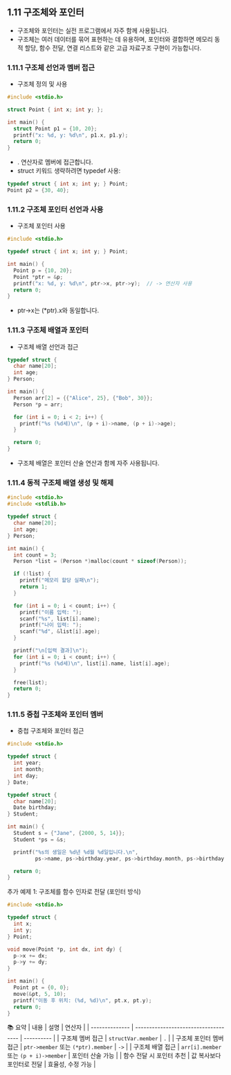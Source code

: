 ## 1.11 구조체와 포인터
* 구조체와 포인터는 실전 프로그램에서 자주 함께 사용됩니다.
* 구조체는 여러 데이터를 묶어 표현하는 데 유용하며, 포인터와 결합하면 메모리 동적 할당, 함수 전달, 연결 리스트와 같은 고급 자료구조 구현이 가능합니다.

### 1.11.1 구조체 선언과 멤버 접근
* 구조체 정의 및 사용
```c
#include <stdio.h>

struct Point { int x; int y; };

int main() {
  struct Point p1 = {10, 20};
  printf("x: %d, y: %d\n", p1.x, p1.y);
  return 0;
}
```

* . 연산자로 멤버에 접근합니다.
* struct 키워드 생략하려면 typedef 사용:
```c
typedef struct { int x; int y; } Point;
Point p2 = {30, 40};
```

### 1.11.2 구조체 포인터 선언과 사용
* 구조체 포인터 사용
```c
#include <stdio.h>

typedef struct { int x; int y; } Point;

int main() {
  Point p = {10, 20};
  Point *ptr = &p;
  printf("x: %d, y: %d\n", ptr->x, ptr->y);  // -> 연산자 사용
  return 0;
}
```
* ptr->x는 (*ptr).x와 동일합니다.

### 1.11.3 구조체 배열과 포인터
* 구조체 배열 선언과 접근
```c
typedef struct {
  char name[20];
  int age;
} Person;

int main() {
  Person arr[2] = {{"Alice", 25}, {"Bob", 30}};
  Person *p = arr;

  for (int i = 0; i < 2; i++) {
    printf("%s (%d세)\n", (p + i)->name, (p + i)->age);
  }

  return 0;
}
```
* 구조체 배열은 포인터 산술 연산과 함께 자주 사용됩니다.

### 1.11.4 동적 구조체 배열 생성 및 해제
```c
#include <stdio.h>
#include <stdlib.h>

typedef struct {
  char name[20];
  int age;
} Person;

int main() {
  int count = 3;
  Person *list = (Person *)malloc(count * sizeof(Person));

  if (!list) {
    printf("메모리 할당 실패\n");
    return 1;
  }

  for (int i = 0; i < count; i++) {
    printf("이름 입력: ");
    scanf("%s", list[i].name);
    printf("나이 입력: ");
    scanf("%d", &list[i].age);
  }

  printf("\n[입력 결과]\n");
  for (int i = 0; i < count; i++) {
    printf("%s (%d세)\n", list[i].name, list[i].age);
  }

  free(list);
  return 0;
}
```

### 1.11.5 중첩 구조체와 포인터 멤버
* 중첩 구조체와 포인터 접근
```c
#include <stdio.h>

typedef struct {
  int year;
  int month;
  int day;
} Date;

typedef struct {
  char name[20];
  Date birthday;
} Student;

int main() {
  Student s = {"Jane", {2000, 5, 14}};
  Student *ps = &s;

  printf("%s의 생일은 %d년 %d월 %d일입니다.\n",
         ps->name, ps->birthday.year, ps->birthday.month, ps->birthday.day);

  return 0;
}
```

추가 예제 1: 구조체를 함수 인자로 전달 (포인터 방식)
```c
#include <stdio.h>

typedef struct {
  int x;
  int y;
} Point;

void move(Point *p, int dx, int dy) {
  p->x += dx;
  p->y += dy;
}

int main() {
  Point pt = {0, 0};
  move(&pt, 5, 10);
  printf("이동 후 위치: (%d, %d)\n", pt.x, pt.y);
  return 0;
}
```

📚 요약
| 내용             | 설명                                   | 연산자        |
| -------------- | ------------------------------------ | ---------- |
| 구조체 멤버 접근      | `structVar.member`                   | `.`        |
| 구조체 포인터 멤버 접근  | `ptr->member` 또는 `(*ptr).member`     | `->`       |
| 구조체 배열 접근      | `arr[i].member` 또는 `(p + i)->member` | 포인터 산술 가능  |
| 함수 전달 시 포인터 추천 | 값 복사보다 포인터로 전달                       | 효율성, 수정 가능 |
